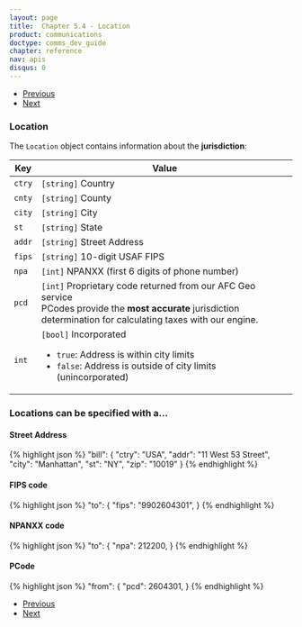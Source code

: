 ```yaml
---
layout: page
title:  Chapter 5.4 - Location
product: communications
doctype: comms_dev_guide
chapter: reference
nav: apis
disqus: 0
---
```


<ul class="pager">
  <li class="previous"><a href="/communications/dev-guide/reference/invoice/"><i class="glyphicon glyphicon-chevron-left"></i>Previous</a></li>
  <li class="next"><a href="/communications/dev-guide/reference/line-item/">Next<i class="glyphicon glyphicon-chevron-right"></i></a></li>
</ul>

<h3>Location</h3>

The <code>Location</code> object contains information about the <b>jurisdiction</b>:

<div class="mobile-table">
  <table class="styled-table">
    <thead>
      <tr>
        <th>Key</th>
        <th>Value</th>
      </tr>
    </thead>
    <tbody>
        <tr>
            <td><code>ctry</code></td>
            <td><code>[string]</code> Country
            </td>
        </tr>
        <tr>
            <td><code>cnty</code></td>
            <td><code>[string]</code> County</td>
        </tr>
        <tr>
            <td><code>city</code></td>
            <td><code>[string]</code> City</td>
        </tr>
        <tr>
            <td><code>st</code></td>
            <td><code>[string]</code> State</td>
        </tr>
        <tr>
            <td><code>addr</code></td>
            <td><code>[string]</code> Street Address</td>
        </tr>
        <tr>
            <td><code>fips</code></td>
            <td><code>[string]</code> 10-digit USAF FIPS</td>
        </tr>
        <tr>
            <td><code>npa</code></td>
            <td><code>[int]</code> NPANXX (first 6 digits of phone number)</td>
        </tr>
        <tr>
            <td><code>pcd</code></td>
            <td><code>[int]</code> Proprietary code returned from our AFC Geo service
                <br>
                PCodes provide the <b>most accurate</b> jurisdiction determination for calculating taxes with our engine.
            </td>
        </tr>
        <tr>
            <td><code>int</code></td>
            <td><code>[bool]</code> Incorporated
                <br>
                <ul class="dev-guide-list">
                    <li><code>true</code>: Address is within city limits</li>
                    <li><code>false</code>: Address is outside of city limits (unincorporated)</li>
                </ul>
            </td>
        </tr>
    </tbody>
  </table>
</div>
<h3>Locations can be specified with a...</h3>

<h4>Street Address</h4>
{% highlight json %}
"bill": {
        "ctry": "USA",
        "addr": "11 West 53 Street",
        "city": "Manhattan",
        "st": "NY",
        "zip": "10019"
}
{% endhighlight %}

<h4>FIPS code</h4>
{% highlight json %}
"to": {
        "fips": "9902604301",
}
{% endhighlight %}

<h4>NPANXX code</h4>
{% highlight json %}
"to": {
        "npa": 212200,
}
{% endhighlight %}

<h4>PCode</h4>
{% highlight json %}
"from": {
        "pcd": 2604301,
}
{% endhighlight %}

<ul class="pager">
  <li class="previous"><a href="/communications/dev-guide/reference/invoice/"><i class="glyphicon glyphicon-chevron-left"></i>Previous</a></li>
  <li class="next"><a href="/communications/dev-guide/reference/line-item/">Next<i class="glyphicon glyphicon-chevron-right"></i></a></li>
</ul>